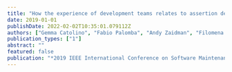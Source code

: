 ```yaml
---
title: "How the experience of development teams relates to assertion density of test classes"
date: 2019-01-01
publishDate: 2022-02-02T10:35:01.079112Z
authors: ["Gemma Catolino", "Fabio Palomba", "Andy Zaidman", "Filomena Ferrucci"]
publication_types: ["1"]
abstract: ""
featured: false
publication: "*2019 IEEE International Conference on Software Maintenance and Evolution (ICSME)*"
---
```


